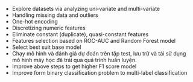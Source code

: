 - Explore datasets via analyzing uni-variate and multi-variate
- Handling missing data and outliers
- One-hot encoding
- Discretizing numeric features
- Eliminate constant (duplicate), quasi-constant features
- Features selection based on ROC-AUC and Random Forest model
- Select best suit base model
- Chạy mô hình và đánh giá dự đoán trên tập test, lưu trữ và tái sử dụng mô hình máy học đã trải qua quá trình huấn luyện.
- Improve above steps to get higher F1 score model
- Improve form binary classification problem to multi-label classification
